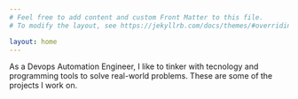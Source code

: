 ```yaml
---
# Feel free to add content and custom Front Matter to this file.
# To modify the layout, see https://jekyllrb.com/docs/themes/#overriding-theme-defaults

layout: home
---
```


As a Devops Automation Engineer, I like to tinker with tecnology and programming tools to solve real-world problems.  These are some of the projects I work on.
